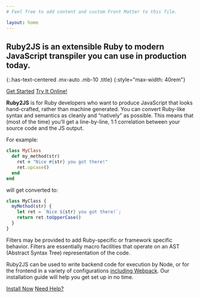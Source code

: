 ```yaml
---
# Feel free to add content and custom Front Matter to this file.

layout: home
---
```


## Ruby2JS is an extensible Ruby to modern JavaScript transpiler you can use in production today.
{:.has-text-centered .mx-auto .mb-10 .title}
{:style="max-width: 40rem"}

<button-group class="buttons is-centered mb-10">
  <a href="/docs" class="button is-info is-large has-mixed-case">Get Started</a>
  <a href="/demo" class="button is-warning is-large has-mixed-case" target="_blank">Try It Online!</a>
</button-group>

**Ruby2JS** is for Ruby developers who want to produce JavaScript that looks hand-crafted, rather than machine generated. You can convert Ruby-like syntax and semantics as cleanly and “natively” as possible. This means that (most of the time) you’ll get a line-by-line, 1:1 correlation between your source code and the JS output.

For example:

<div data-controller="ruby" data-options='{
  "eslevel": 2020,
  "filters": ["functions", "camelCase", "return"]
}'></div>

```ruby
class MyClass
  def my_method(str)
    ret = "Nice #{str} you got there!"
    ret.upcase()
  end
end
```

will get converted to:

<div data-controller="js"></div>

```js
class MyClass {
  myMethod(str) {
    let ret = `Nice ${str} you got there!`;
    return ret.toUpperCase()
  }
}
```

Filters may be provided to add Ruby-specific or framework specific behavior. Filters are essentially macro facilities that operate on an AST (Abstract Syntax Tree) representation of the code.

Ruby2JS can be used to write backend code for execution by Node, or for the frontend in a variety of configurations [including Webpack](/docs/webpack). Our installation guide will help you get set up in no time.

<button-group class="buttons is-centered mt-12 mb-4">
  <a href="/docs" class="button is-info is-large has-mixed-case">Install Now</a>
  <a href="/docs/community/" class="button is-warning is-large has-mixed-case">Need Help?</a>
</button-group>
